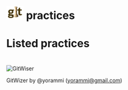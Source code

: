 # ![GitWiser](../../resources/images/GitWiser-logo-smaller.png) practices

# Listed practices

#
![GitWiser](../../resources/images/GitWiser-logo.png)

GitWizer by @yorammi (yorammi@gmail.com)
